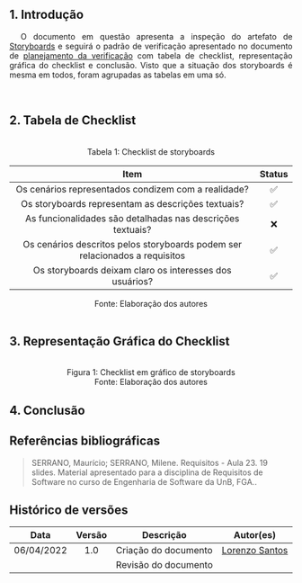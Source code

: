 ## 1. Introdução

<p style="text-indent: 20px; text-align: justify">
O documento em questão apresenta a inspeção do artefato de <a href="https://interacao-humano-computador.github.io/2021.2-Prefeitura-de-Passo-Fundo/DesignAvaliacaoDesenvolvimento/Nivel1/Storyboard/Storyboard/">Storyboards</a> e seguirá o padrão de verificação apresentado no documento de <a href="https://interacao-humano-computador.github.io/2021.2-Prefeitura-de-Passo-Fundo/Verificacao/planejamento_verificacao/">planejamento da verificação</a> com tabela de checklist, representação gráfica do checklist e conclusão. Visto que a situação dos storyboards é mesma em todos, foram agrupadas as tabelas em uma só.</p>

<br>

## 2. Tabela de Checklist 
<br>
<center>
<figcaption> Tabela 1: Checklist de storyboards  </figcaption>

| Item | Status |
|:---:|:---:|
| Os cenários representados condizem com a realidade? | ✅ |
| Os storyboards representam as descrições textuais? | ✅ |
| As funcionalidades são detalhadas nas descrições textuais?  | ❌ |
| Os cenários descritos pelos storyboards podem ser relacionados a requisitos | ✅ |
| Os storyboards deixam claro os interesses dos usuários? | ✅ |

<figcaption> Fonte: Elaboração dos autores  </figcaption>
</center>

<br>

## 3. Representação Gráfica do Checklist
<br>

<center>
<figcaption> Figura 1: Checklist em gráfico de storyboards </figcaption>
<img src="">
<figcaption> Fonte: Elaboração dos autores  </figcaption>
</center>


## 4. Conclusão
<p style="text-indent: 20px; text-align: justify">

</p>
        

## Referências bibliográficas

> SERRANO, Maurício; SERRANO, Milene. Requisitos - Aula 23. 19 slides. Material apresentado para a disciplina de Requisitos de Software no curso de Engenharia de Software da UnB, FGA..

## Histórico de versões

 | **Data**   | **Versão** | **Descrição**                            |                **Autor(es)**                 |
 | ---------- | :--------: | ---------------------------------------- | :------------------------------------------: |
 | 06/04/2022 |    1.0     |    Criação do documento   |        [Lorenzo Santos](https://github.com/lorenzo7377)         |
 |  |         |    Revisão do documento   |  [](https://github.com)   |
